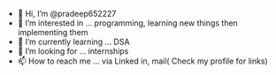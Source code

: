 - 👋 Hi, I’m @pradeep652227
- 👀 I’m interested in ... programming, learning new things then implementing them
- 🌱 I’m currently learning ... DSA
- 💞️ I’m looking for ... internships
- 📫 How to reach me ... via Linked in, mail( Check my profile for links)

<!---
pradeep652227/pradeep652227 is a ✨ special ✨ repository because its `README.md` (this file) appears on your GitHub profile.
You can click the Preview link to take a look at your changes.
--->
